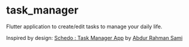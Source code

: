 # task_manager

Flutter application to create/edit tasks to manage your daily life.

Inspired by design: <a href='https://dribbble.com/shots/12162589-Schedo-Task-Manager-App'>Schedo : Task Manager App</a> by <a href='https://dribbble.com/dsamivai'>Abdur Rahman Sami</a>
